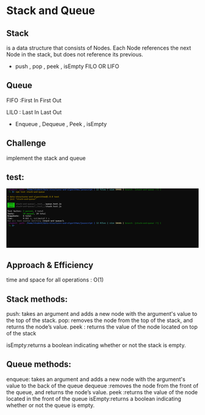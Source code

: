 # Stack and Queue 
## Stack
 is a data structure that consists of Nodes. Each Node references the next Node in the stack, but does not reference its previous.
- push , pop , peek , isEmpty 
FILO OR LIFO 

## Queue
FIFO :First In First Out

LILO : Last In Last Out

- Enqueue , Dequeue , Peek , isEmpty 

## Challenge
implement the stack and queue

## test:
![image](./stack%24%26queue%20test.png)


 ## Approach & Efficiency
time and space for all operations : O(1)


## Stack methods:
push: takes an argument and adds a new node with the argument's value to the top of the stack.
pop: removes the node from the top of the stack, and returns the node’s value.
peek : returns the value of the node located on top of the stack

isEmpty:returns a boolean indicating whether or not the stack is empty.

## Queue methods:
enqueue: takes an argument and adds a new node with the argument's value to the back of the queue 
dequeue :removes the node from the front of the queue, and returns the node’s value.
peek :returns the value of the node located in the front of the queue
isEmpty:returns a boolean indicating whether or not the queue is empty.






